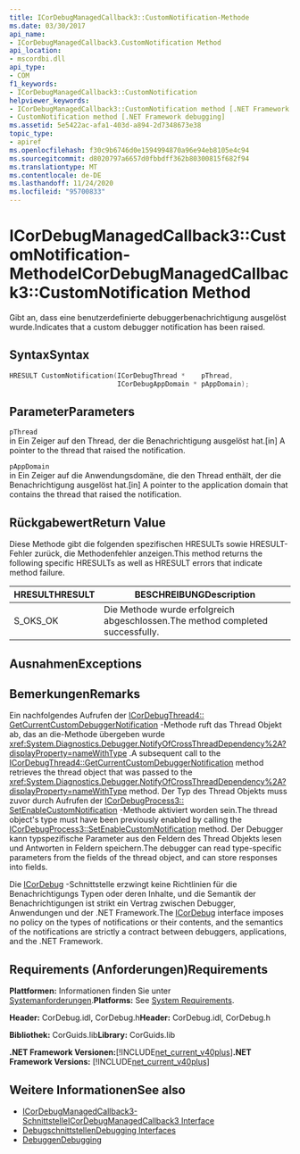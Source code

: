 ```yaml
---
title: ICorDebugManagedCallback3::CustomNotification-Methode
ms.date: 03/30/2017
api_name:
- ICorDebugManagedCallback3.CustomNotification Method
api_location:
- mscordbi.dll
api_type:
- COM
f1_keywords:
- ICorDebugManagedCallback3::CustomNotification
helpviewer_keywords:
- ICorDebugManagedCallback3::CustomNotification method [.NET Framework debugging]
- CustomNotification method [.NET Framework debugging]
ms.assetid: 5e5422ac-afa1-403d-a894-2d7348673e38
topic_type:
- apiref
ms.openlocfilehash: f30c9b6746d0e1594994870a96e94eb8105e4c94
ms.sourcegitcommit: d8020797a6657d0fbbdff362b80300815f682f94
ms.translationtype: MT
ms.contentlocale: de-DE
ms.lasthandoff: 11/24/2020
ms.locfileid: "95700833"
---
```

# <a name="icordebugmanagedcallback3customnotification-method"></a><span data-ttu-id="83f74-102">ICorDebugManagedCallback3::CustomNotification-Methode</span><span class="sxs-lookup"><span data-stu-id="83f74-102">ICorDebugManagedCallback3::CustomNotification Method</span></span>

<span data-ttu-id="83f74-103">Gibt an, dass eine benutzerdefinierte debuggerbenachrichtigung ausgelöst wurde.</span><span class="sxs-lookup"><span data-stu-id="83f74-103">Indicates that a custom debugger notification has been raised.</span></span>  
  
## <a name="syntax"></a><span data-ttu-id="83f74-104">Syntax</span><span class="sxs-lookup"><span data-stu-id="83f74-104">Syntax</span></span>  
  
```cpp  
HRESULT CustomNotification(ICorDebugThread *    pThread,  
                           ICorDebugAppDomain * pAppDomain);  
```  
  
## <a name="parameters"></a><span data-ttu-id="83f74-105">Parameter</span><span class="sxs-lookup"><span data-stu-id="83f74-105">Parameters</span></span>  

 `pThread`  
 <span data-ttu-id="83f74-106">in Ein Zeiger auf den Thread, der die Benachrichtigung ausgelöst hat.</span><span class="sxs-lookup"><span data-stu-id="83f74-106">[in] A pointer to the thread that raised the notification.</span></span>  
  
 `pAppDomain`  
 <span data-ttu-id="83f74-107">in Ein Zeiger auf die Anwendungsdomäne, die den Thread enthält, der die Benachrichtigung ausgelöst hat.</span><span class="sxs-lookup"><span data-stu-id="83f74-107">[in] A pointer to the application domain that contains the thread that raised the notification.</span></span>  
  
## <a name="return-value"></a><span data-ttu-id="83f74-108">Rückgabewert</span><span class="sxs-lookup"><span data-stu-id="83f74-108">Return Value</span></span>  

 <span data-ttu-id="83f74-109">Diese Methode gibt die folgenden spezifischen HRESULTs sowie HRESULT-Fehler zurück, die Methodenfehler anzeigen.</span><span class="sxs-lookup"><span data-stu-id="83f74-109">This method returns the following specific HRESULTs as well as HRESULT errors that indicate method failure.</span></span>  
  
|<span data-ttu-id="83f74-110">HRESULT</span><span class="sxs-lookup"><span data-stu-id="83f74-110">HRESULT</span></span>|<span data-ttu-id="83f74-111">BESCHREIBUNG</span><span class="sxs-lookup"><span data-stu-id="83f74-111">Description</span></span>|  
|-------------|-----------------|  
|<span data-ttu-id="83f74-112">S_OK</span><span class="sxs-lookup"><span data-stu-id="83f74-112">S_OK</span></span>|<span data-ttu-id="83f74-113">Die Methode wurde erfolgreich abgeschlossen.</span><span class="sxs-lookup"><span data-stu-id="83f74-113">The method completed successfully.</span></span>|  
  
## <a name="exceptions"></a><span data-ttu-id="83f74-114">Ausnahmen</span><span class="sxs-lookup"><span data-stu-id="83f74-114">Exceptions</span></span>  
  
## <a name="remarks"></a><span data-ttu-id="83f74-115">Bemerkungen</span><span class="sxs-lookup"><span data-stu-id="83f74-115">Remarks</span></span>  

 <span data-ttu-id="83f74-116">Ein nachfolgendes Aufrufen der [ICorDebugThread4:: GetCurrentCustomDebuggerNotification](icordebugthread4-getcurrentcustomdebuggernotification-method.md) -Methode ruft das Thread Objekt ab, das an die-Methode übergeben wurde <xref:System.Diagnostics.Debugger.NotifyOfCrossThreadDependency%2A?displayProperty=nameWithType> .</span><span class="sxs-lookup"><span data-stu-id="83f74-116">A subsequent call to the [ICorDebugThread4::GetCurrentCustomDebuggerNotification](icordebugthread4-getcurrentcustomdebuggernotification-method.md) method retrieves the thread object that was passed to the <xref:System.Diagnostics.Debugger.NotifyOfCrossThreadDependency%2A?displayProperty=nameWithType> method.</span></span> <span data-ttu-id="83f74-117">Der Typ des Thread Objekts muss zuvor durch Aufrufen der [ICorDebugProcess3:: SetEnableCustomNotification](icordebugprocess3-setenablecustomnotification-method.md) -Methode aktiviert worden sein.</span><span class="sxs-lookup"><span data-stu-id="83f74-117">The thread object's type must have been previously enabled by calling the [ICorDebugProcess3::SetEnableCustomNotification](icordebugprocess3-setenablecustomnotification-method.md) method.</span></span> <span data-ttu-id="83f74-118">Der Debugger kann typspezifische Parameter aus den Feldern des Thread Objekts lesen und Antworten in Feldern speichern.</span><span class="sxs-lookup"><span data-stu-id="83f74-118">The debugger can read type-specific parameters from the fields of the thread object, and can store responses into fields.</span></span>  
  
 <span data-ttu-id="83f74-119">Die [ICorDebug](icordebug-interface.md) -Schnittstelle erzwingt keine Richtlinien für die Benachrichtigungs Typen oder deren Inhalte, und die Semantik der Benachrichtigungen ist strikt ein Vertrag zwischen Debugger, Anwendungen und der .NET Framework.</span><span class="sxs-lookup"><span data-stu-id="83f74-119">The [ICorDebug](icordebug-interface.md) interface imposes no policy on the types of notifications or their contents, and the semantics of the notifications are strictly a contract between debuggers, applications, and the .NET Framework.</span></span>  
  
## <a name="requirements"></a><span data-ttu-id="83f74-120">Requirements (Anforderungen)</span><span class="sxs-lookup"><span data-stu-id="83f74-120">Requirements</span></span>  

 <span data-ttu-id="83f74-121">**Plattformen:** Informationen finden Sie unter [Systemanforderungen](../../get-started/system-requirements.md).</span><span class="sxs-lookup"><span data-stu-id="83f74-121">**Platforms:** See [System Requirements](../../get-started/system-requirements.md).</span></span>  
  
 <span data-ttu-id="83f74-122">**Header:** CorDebug.idl, CorDebug.h</span><span class="sxs-lookup"><span data-stu-id="83f74-122">**Header:** CorDebug.idl, CorDebug.h</span></span>  
  
 <span data-ttu-id="83f74-123">**Bibliothek:** CorGuids.lib</span><span class="sxs-lookup"><span data-stu-id="83f74-123">**Library:** CorGuids.lib</span></span>  
  
 <span data-ttu-id="83f74-124">**.NET Framework Versionen:**[!INCLUDE[net_current_v40plus](../../../../includes/net-current-v40plus-md.md)]</span><span class="sxs-lookup"><span data-stu-id="83f74-124">**.NET Framework Versions:** [!INCLUDE[net_current_v40plus](../../../../includes/net-current-v40plus-md.md)]</span></span>  
  
## <a name="see-also"></a><span data-ttu-id="83f74-125">Weitere Informationen</span><span class="sxs-lookup"><span data-stu-id="83f74-125">See also</span></span>

- [<span data-ttu-id="83f74-126">ICorDebugManagedCallback3-Schnittstelle</span><span class="sxs-lookup"><span data-stu-id="83f74-126">ICorDebugManagedCallback3 Interface</span></span>](icordebugmanagedcallback3-interface.md)
- [<span data-ttu-id="83f74-127">Debugschnittstellen</span><span class="sxs-lookup"><span data-stu-id="83f74-127">Debugging Interfaces</span></span>](debugging-interfaces.md)
- [<span data-ttu-id="83f74-128">Debuggen</span><span class="sxs-lookup"><span data-stu-id="83f74-128">Debugging</span></span>](index.md)
